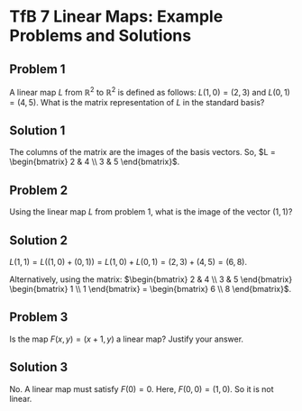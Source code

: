 # TfB 7 Linear Maps: Example Problems and Solutions

## Problem 1
A linear map $L$ from $\mathbb{R}^2$ to $\mathbb{R}^2$ is defined as follows: $L(1, 0) = (2, 3)$ and $L(0, 1) = (4, 5)$. What is the matrix representation of $L$ in the standard basis?

## Solution 1
The columns of the matrix are the images of the basis vectors. So, $L = \begin{bmatrix} 2 & 4 \\ 3 & 5 \end{bmatrix}$.

## Problem 2
Using the linear map $L$ from problem 1, what is the image of the vector $(1, 1)$?

## Solution 2
$L(1, 1) = L((1, 0) + (0, 1)) = L(1, 0) + L(0, 1) = (2, 3) + (4, 5) = (6, 8)$.

Alternatively, using the matrix: $\begin{bmatrix} 2 & 4 \\ 3 & 5 \end{bmatrix} \begin{bmatrix} 1 \\ 1 \end{bmatrix} = \begin{bmatrix} 6 \\ 8 \end{bmatrix}$.

## Problem 3
Is the map $F(x, y) = (x+1, y)$ a linear map? Justify your answer.

## Solution 3
No. A linear map must satisfy $F(0) = 0$. Here, $F(0, 0) = (1, 0)$. So it is not linear.